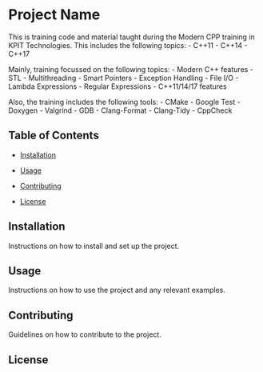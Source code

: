 # Project Name

This is training code and material taught during the Modern CPP training in KPIT Technologies. This includes the following topics:
    - C++11
    - C++14
    - C++17

Mainly, training focussed on the following topics:
    - Modern C++ features
    - STL
    - Multithreading
    - Smart Pointers
    - Exception Handling
    - File I/O
    - Lambda Expressions
    - Regular Expressions
    - C++11/14/17 features

Also, the training includes the following tools:
    - CMake
    - Google Test
    - Doxygen
    - Valgrind
    - GDB
    - Clang-Format
    - Clang-Tidy
    - CppCheck

## Table of Contents

- [Installation](#installation)
    
- [Usage](#usage)
- [Contributing](#contributing)
- [License](#license)

## Installation

Instructions on how to install and set up the project.

## Usage

Instructions on how to use the project and any relevant examples.

## Contributing

Guidelines on how to contribute to the project.

## License

